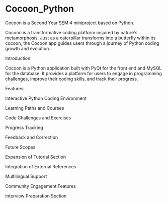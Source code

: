 # Cocoon_Python

Cocoon is a Second Year SEM 4 miniproject based on Python.


Cocoon is a transformative coding platform inspired by nature's metamorphosis. Just as a caterpillar transforms into a butterfly within its cocoon, the Cocoon app guides users through a journey of Python coding growth and evolution.

Introduction:

Cocoon is a Python application built with PyQt for the front end and MySQL for the database. It provides a platform for users to engage in programming challenges, improve their coding skills, and track their progress.

Features:

Interactive Python Coding Environment

Learning Paths and Courses

Code Challenges and Exercises

Progress Tracking

Feedback and Correction

Future Scopes

Expansion of Tutorial Section

Integration of External References

Multilingual Support

Community Engagement Features

Interview Preparation Section


